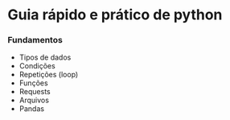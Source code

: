 # Guia rápido e prático de python

### Fundamentos

* Tipos de dados
* Condições
* Repetições (loop)
* Funções
* Requests
* Arquivos
* Pandas
